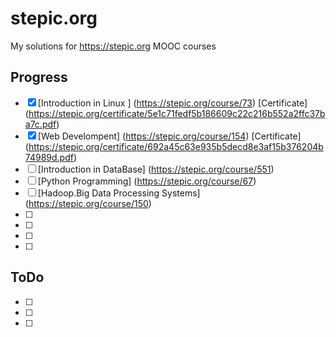 # stepic.org
My solutions for https://stepic.org MOOC courses

## Progress

- [x] [Introduction in Linux ] (https://stepic.org/course/73) [Certificate] (https://stepic.org/certificate/5e1c71fedf5b186609c22c216b552a2ffc37ba7c.pdf)
- [x] [Web Develompent] (https://stepic.org/course/154) [Certificate] (https://stepic.org/certificate/692a45c63e935b5decd8e3af15b376204b74989d.pdf)
- [ ] [Introduction in DataBase] (https://stepic.org/course/551)
- [ ] [Python Programming] (https://stepic.org/course/67)
- [ ] [Hadoop.Big Data Processing Systems]  (https://stepic.org/course/150)
- [ ] 
- [ ] 
- [ ] 
- [ ] 

## ToDo

- [ ] 
- [ ] 
- [ ] 
